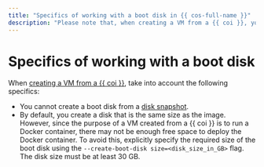 ```yaml
---
title: "Specifics of working with a boot disk in {{ cos-full-name }}"
description: "Please note that, when creating a VM from a {{ coi }}, you cannot create a boot disk from a disk snapshot and the size of a disk created by default is the same as that of the image."
---
```


# Specifics of working with a boot disk

When [creating a VM from a {{ coi }}](../tutorials/vm-create.md), take into account the following specifics:
* You cannot create a boot disk from a [disk snapshot](../../compute/concepts/snapshot.md).
* By default, you create a disk that is the same size as the image. However, since the purpose of a VM created from a {{ coi }} is to run a Docker container, there may not be enough free space to deploy the Docker container. To avoid this, explicitly specify the required size of the boot disk using the `--create-boot-disk size=<disk_size_in_GB>` flag. The disk size must be at least 30 GB.